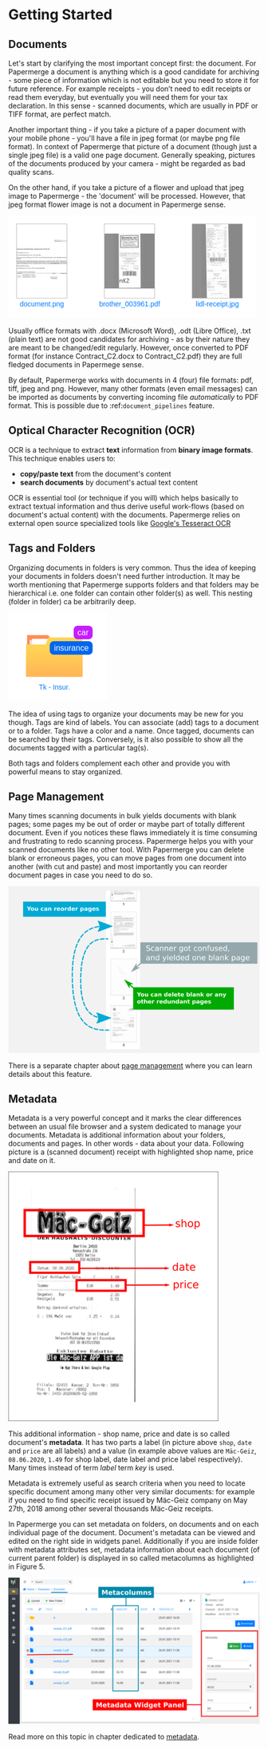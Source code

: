 # Getting Started

## Documents

Let's start by clarifying the most important concept first: the document. For
Papermerge a document is anything which is a good candidate for archiving -
some piece of information which is not editable but you need to store it for
future reference. For example receipts - you don’t need to edit receipts or
read them everyday, but eventually you will need them for your tax
declaration. In this sense - scanned documents, which are usually in PDF or
TIFF format, are perfect match.

Another important thing - if you take a picture of a paper document with your
mobile phone - you'll have a file in jpeg format (or maybe png file format).
In context of Papermerge that picture of a document (though just a single jpeg
file) is a valid one page document. Generally speaking, pictures of the
documents produced by your camera - might be regarded as bad quality scans.

On the other hand, if you take a picture of a flower and upload that jpeg
image to Papermerge - the 'document' will be processed. However, that jpeg
format flower image is not a document in Papermerge sense.

![Png and jpeg formats along with PDF are natively supported](../img/getting-started/pdf-png-jpeg-documents.png)

Usually office formats with .docx (Microsoft Word), .odt (Libre Office), .txt
(plain text) are not good candidates for archiving - as by their nature they
are meant to be changed/edit regularly. However, once converted to PDF format
(for instance Contract_C2.docx to Contract_C2.pdf) they are full fledged
documents in Papermege sense.

By default, Papermerge works with documents in 4 (four) file formats: pdf,
tiff, jpeg and png. However, many other formats (even email messages) can be
imported as documents by converting incoming file *automatically* to PDF
format. This is possible due to :ref:`document_pipelines` feature.


## Optical Character Recognition (OCR)

OCR is a technique to extract **text** information from **binary image formats**.
This technique enables users to:

* **copy/paste  text** from the document's content
* **search documents** by document's actual text content

OCR is essential tool (or technique if you will) which helps basically to
extract textual information and thus derive useful work-flows
(based on document's actual content) with the documents.
Papermerge relies on external open source specialized tools like
[Google's Tesseract OCR](https://github.com/tesseract-ocr/tesseract)


## Tags and Folders

Organizing documents in folders is very common. Thus the idea of keeping your
documents in folders doesn't need further introduction. It may be worth
mentioning that Papermerge supports folders and that folders may be
hierarchical i.e. one folder can contain other folder(s) as well. This nesting
(folder in folder) ca be arbitrarily deep.

![Folder with tags on it](../img/getting-started/folder-with-tags.png)

The idea of using tags to organize your documents
may be new for you though. Tags are kind of labels. You can associate
(add) tags to a document or to a folder. Tags have a color and a name. Once
tagged, documents can be searched by their tags. Conversely, is it also
possible to show all the documents tagged with a particular tag(s).

Both tags and folders complement each other and provide you with powerful
means to stay organized.


## Page Management


Many times scanning documents in bulk yields documents with blank pages; some
pages my be out of order or maybe part of totally different document. Even if
you notices these flaws immediately it is time consuming and frustrating to
redo scanning process. Papermerge helps you with your scanned documents like
no other tool. With Papermerge you can delete blank or erroneous pages, you
can move pages from one document into another (with cut and paste) and most
importantly you can reorder document pages in case you need to do so.

![Blank pages in a document](../img/getting-started/blank-pages.png)

There is a separate chapter about [page management](page-management.md) where you can learn
details about this feature.


## Metadata


Metadata is a very powerful concept and it marks the clear differences between
an usual file browser and a system dedicated to manage your documents.
Metadata is additional information about your folders, documents and pages. In
other words - data about your data. Following picture is a (scanned document)
receipt with highlighted shop name, price and date on it.

![Receipt document with highlighted metadata.](../img/getting-started/macgeiz-receipt-with-metadata.png)

This additional information - shop name, price and date is so called
document's **metadata**. It has two parts a label (in picture above ``shop``,
`date` and `price` are all labels) and a value (in example above values
are `Mäc-Geiz`, `08.06.2020`, `1.49` for shop label, date label and
price label respectively). Many times instead of term *label* term *key* is
used.

Metadata is extremely useful as search criteria when you need to locate
specific document among many other very similar documents: for example if you
need to find specific receipt issued by Mäc-Geiz company on May 27th, 2018
among other several thousands Mäc-Geiz receipts.

In Papermerge you can set metadata on folders, on documents and on each
individual page of the document. Document's metadata can be viewed and edited
on the right side in widgets panel. Additionally if you are inside folder with
metadata attributes set, metadata information about each document (of current
parent folder) is displayed in so called metacolumns as highlighted in Figure
5.

![Different ways to view metadata.](../img/getting-started/metadata-metacolumn-and-widget-panel.png)

Read more on this topic in chapter dedicated to [metadata](metadata.md).

